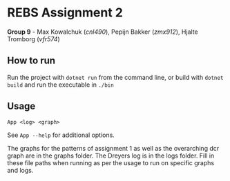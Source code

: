 # REBS Assignment 2

**Group 9** - Max Kowalchuk (*cnl490*), Pepijn Bakker (*zmx912*), Hjalte Tromborg (*vfr574*) 

## How to run
Run the project with `dotnet run` from the command line, or build with `dotnet build` and run the executable in `./bin`

## Usage
```
App <log> <graph>
```
See `App --help` for additional options.

The graphs for the patterns of assignment 1 as well as the overarching dcr graph are in the graphs folder.
The Dreyers log is in the logs folder.
Fill in these file paths when running as per the usage to run on specific graphs and logs.
